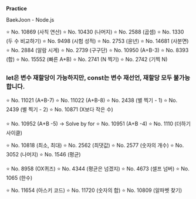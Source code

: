 **Practice**

BaekJoon - Node.js

⭐️ No. 10869 (사칙 연산) 
⭐️ No. 10430 (나머지) 
⭐️ No. 2588 (곱셈) 
⭐️ No. 1330 (두 수 비교하기)
⭐️ No. 9498 (시험 성적) 
⭐️ No. 2753 (윤년)
⭐️ No. 14681 (사분면)
⭐️ No. 2884 (알람 시계) 
⭐️ No. 2739 (구구단)
⭐️ No. 10950 (A+B-3)
⭐️ No. 8393 (합)
⭐️ No. 15552 (빠른 A+B)
⭐️ No. 2741 (N 찍기)
⭐️ No. 2742 (기찍 N)
### let은 변수 재할당이 가능하지만, const는 변수 재선언, 재할당 모두 불가능합니다.
⭐️ No. 11021 (A+B-7)
⭐️ No. 11022 (A+B-8)
⭐️ No. 2438 (별 찍기 - 1)
⭐️ No. 2439 (별 찍기 - 2)
⭐️ No. 10871 (X보다 작은 수)

⭐️ No. 10952 (A+B -5) -> Solve by for
⭐️ No. 10951 (A+B -4) 
⭐️ No. 1110 (더하기 사이클)

⭐️ No. 10818 (최소, 최대)
⭐️ No. 2562 (최댓값)
⭐️ No. 2577 (숫자의 개수)
⭐️ No. 3052 (나머지)
⭐️ No. 1546 (평균)

⭐️ No. 8958 (OX퀴즈)
⭐️ No. 4344 (평균은 넘겠지)
⭐️ No. 4673 (셀프 넘버)
⭐️ No. 1065 (한수)

⭐️ No. 11654 (아스키 코드)
⭐️ No. 11720 (숫자의 합)
⭐️ No. 10809 (알파벳 찾기)

